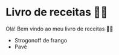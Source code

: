 # Livro de receitas :man_cook:

Olá! Bem vindo ao meu livro de receitas :walking_man:

- Strogonoff de frango
- Pavê
